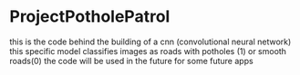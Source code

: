 # ProjectPotholePatrol

this is the code behind the building of a cnn (convolutional neural network) this specific model classifies images as roads with potholes (1) or smooth roads(0) 
the code will be used in the future for some future apps
